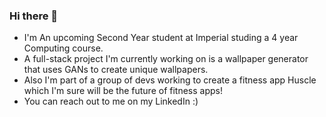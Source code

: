 ### Hi there 👋

<!--
**Vivian-Lopez/Vivian-Lopez** is a ✨ _special_ ✨ repository because its `README.md` (this file) appears on your GitHub profile.

Here are some ideas to get you started:

- 🔭 I’m currently working on ...
- 🌱 I’m currently learning ...
- 👯 I’m looking to collaborate on ...
- 🤔 I’m looking for help with ...
- 💬 Ask me about ...
- 📫 How to reach me: ...
- 😄 Pronouns: ...
- ⚡ Fun fact: ...
-->

- I'm An upcoming Second Year student at Imperial studing a 4 year Computing course.
- A full-stack project I'm currently working on is a wallpaper generator that uses GANs to create unique wallpapers.
- Also I'm part of a group of devs working to create a fitness app Huscle which I'm sure will be the future of fitness apps!
- You can reach out to me on my LinkedIn :)
